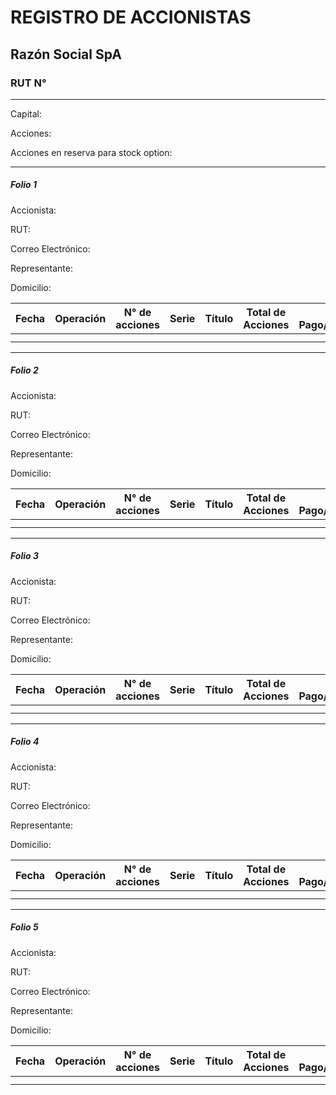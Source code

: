 # REGISTRO DE ACCIONISTAS

## Razón Social SpA

### RUT N° 

------

Capital:

Acciones:

Acciones en reserva para stock option:

------

##### Folio 1

Accionista:

RUT:

Correo Electrónico:

Representante: 

Domicilio: 

| Fecha | Operación | N° de acciones | Serie | Título | Total de Acciones | Fecha de Pago/Observaciones |
| ----- | :-------- | -------------- | ----- | ------ | ----------------- | --------------------------- |
|       |           |                |       |        |                   |                             |
|       |           |                |       |        |                   |                             |

------

##### Folio 2

Accionista:

RUT:

Correo Electrónico: 

Representante: 

Domicilio: 

| Fecha | Operación | N° de acciones | Serie | Título | Total de Acciones | Fecha de Pago/Observaciones |
| ----- | :-------- | -------------- | ----- | ------ | ----------------- | --------------------------- |
|       |           |                |       |        |                   |                             |
|       |           |                |       |        |                   |                             |

------

##### Folio 3

Accionista: 

RUT:

Correo Electrónico:

Representante: 

Domicilio:

| Fecha | Operación | N° de acciones | Serie | Título | Total de Acciones | Fecha de Pago/Observaciones |
| ----- | :-------- | -------------- | ----- | ------ | ----------------- | --------------------------- |
|       |           |                |       |        |                   |                             |
|       |           |                |       |        |                   |                             |

------

##### Folio 4

Accionista:

RUT:

Correo Electrónico:

Representante: 

Domicilio:

| Fecha | Operación | N° de acciones | Serie | Título | Total de Acciones | Fecha de Pago/Observaciones |
| ----- | :-------- | -------------- | ----- | ------ | ----------------- | --------------------------- |
|       |           |                |       |        |                   |                             |
|       |           |                |       |        |                   |                             |

------

##### Folio 5

Accionista: 

RUT: 

Correo Electrónico:

Representante: 

Domicilio:

| Fecha | Operación | N° de acciones | Serie | Título | Total de Acciones | Fecha de Pago/Observaciones |
| ----- | :-------- | -------------- | ----- | ------ | ----------------- | --------------------------- |
|       |           |                |       |        |                   |                             |
|       |           |                |       |        |                   |                             |

